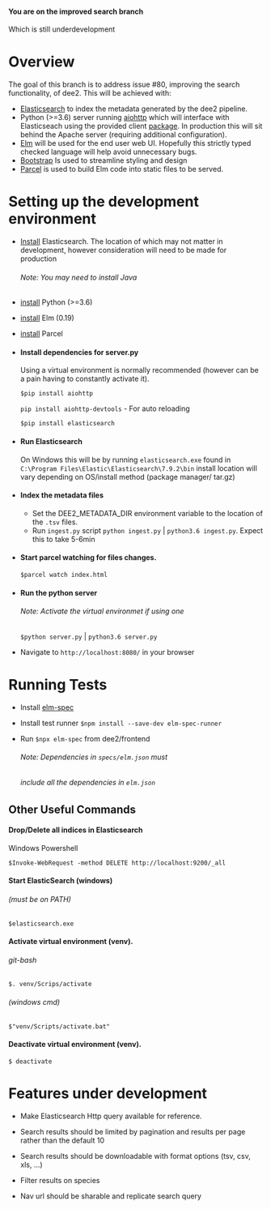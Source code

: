 #### You are on the improved search branch
Which is still underdevelopment

# Overview
The goal of this branch is to address issue #80, improving the search functionality, of dee2.
This will be achieved with:

 - [Elasticsearch](https://www.elastic.co/) to index the metadata generated by the dee2 pipeline.
 - Python (>=3.6) server running [aiohttp](https://docs.aiohttp.org/en/stable/) which will interface with Elasticseach
    using the provided client [package](https://elasticsearch-py.readthedocs.io/en/master/). In production
    this will sit behind the Apache server (requiring additional configuration).
 - [Elm](https://elm-lang.org/) will be used for the end user web UI. Hopefully this strictly typed checked
    language will help avoid unnecessary bugs.
 - [Bootstrap](https://getbootstrap.com/) Is used to streamline styling and design
 - [Parcel](https://parceljs.org/) is used to build Elm code into static files to be served.
     

# Setting up the development environment

- [Install](https://www.elastic.co/elasticsearch/?ultron=B-Stack-Trials-APJ-ANZ-Exact&gambit=Elasticsearch-install&blade=adwords-s&thor=install%20elasticsearch&gclid=CjwKCAjwoc_8BRAcEiwAzJevtU6L3dCJk-oDzUodHfZJwMW8L6nxFYBa9S6MR-LGmHewnPl4ds6oLRoCaLsQAvD_BwE) 
    Elasticsearch. The location of which may not matter in development, 
    however consideration will need to be made for production
    ###### Note: You may need to install Java
    
- [install](https://www.python.org/) Python (>=3.6)
- [install](https://elm-lang.org/) Elm (0.19)
- [install](https://parceljs.org/getting_started.html) Parcel

- #### Install dependencies for server.py
    Using a virtual environment is normally recommended 
    (however can be a pain having to constantly activate it).
    
    `$pip install aiohttp`
    
    `pip install aiohttp-devtools` - For auto reloading
    
    `$pip install elasticsearch`
    
- #### Run Elasticsearch
    On Windows this will be by running `elasticsearch.exe` found in
    `C:\Program Files\Elastic\Elasticsearch\7.9.2\bin` install location
    will vary depending on OS/install method (package manager/ tar.gz)
    
- #### Index the metadata files
    - Set the DEE2_METADATA_DIR environment variable to the location of the 
        `.tsv` files.
    - Run `ingest.py` script
        `python ingest.py` | `python3.6 ingest.py`. Expect this to take 5-6min 

- #### Start parcel watching for files changes.
    `$parcel watch index.html`
    
- #### Run the python server
    ###### Note: Activate the virtual environmet if using one
    
    `$python server.py` | `python3.6 server.py`

- Navigate to `http://localhost:8080/` in your browser

# Running Tests

 - Install [elm-spec](https://package.elm-lang.org/packages/brian-watkins/elm-spec/latest/) 
 
 - Install test runner `$npm install --save-dev elm-spec-runner
`
 - Run `$npx elm-spec` from dee2/frontend
    ###### Note: Dependencies in  `specs/elm.json` must
    ###### include all the dependencies in `elm.json`

## Other Useful Commands

#### Drop/Delete all indices in Elasticsearch

Windows Powershell
    
    $Invoke-WebRequest -method DELETE http://localhost:9200/_all

#### Start ElasticSearch (windows)
###### (must be on PATH)

    $elasticsearch.exe

#### Activate virtual environment (venv).

###### git-bash
   
    $. venv/Scrips/activate

###### (windows cmd)

    $"venv/Scripts/activate.bat"

#### Deactivate virtual environment (venv).
    $ deactivate
    
# Features under development

- Make Elasticsearch Http query available for reference.

- Search results should be limited by pagination and results per page
rather than the default 10

- Search results should be downloadable with format options (tsv, csv, xls, ...)

- Filter results on species

- Nav url should be sharable and replicate search query
